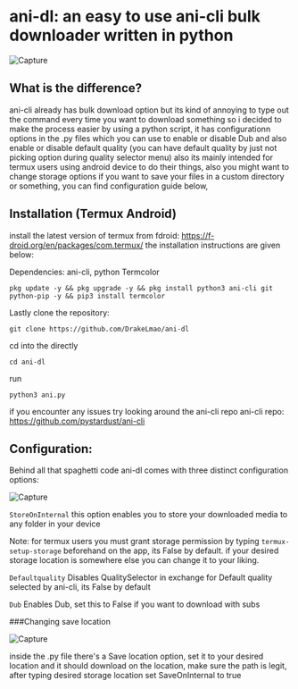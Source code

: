 # ani-dl: an easy to use ani-cli bulk downloader written in python

![Capture](https://github.com/user-attachments/assets/e132ebb5-3898-421e-bddb-a9c2b32724ca)

## What is the difference?
ani-cli already has bulk download option but its kind of annoying to type out the command every time you want to download something so i decided to make the process easier by using a python script, it has configurationn options in the .py files which you can use to enable or disable Dub and also enable or disable default quality (you can have default quality by just not picking option during quality selector menu) also its mainly intended for termux users using android device to do their things, also you might want to change storage options if you want to save your files in a custom directory or something, you can find configuration guide below,

## Installation (Termux Android)
install the latest version of termux from fdroid: https://f-droid.org/en/packages/com.termux/
the installation instructions are given below:

Dependencies: ani-cli, python Termcolor

```pkg update -y && pkg upgrade -y && pkg install python3 ani-cli git python-pip -y && pip3 install termcolor```

Lastly clone the repository:

```git clone https://github.com/DrakeLmao/ani-dl```

cd into the directly

```cd ani-dl```

run

```python3 ani.py```

if you encounter any issues try looking around the ani-cli repo
ani-cli repo: https://github.com/pystardust/ani-cli

## Configuration:
Behind all that spaghetti code ani-dl comes with three distinct configuration options:

![Capture](https://github.com/user-attachments/assets/d09be15e-824b-45a2-a914-bbcb1d63d4e4)

```StoreOnInternal``` this option enables you to store your downloaded media to any folder in your device

Note: for termux users you must grant storage permission by typing ```termux-setup-storage``` beforehand on the app, its False by default. if your desired storage location is somewhere else you can change it to your liking.

```Defaultquality``` Disables QualitySelector in exchange for Default quality selected by ani-cli, its False by default

```Dub``` Enables Dub, set this to False if you want to download with subs

###Changing save location

![Capture](https://github.com/user-attachments/assets/9cfc3a05-336a-4d64-823b-5c8c9447148d)

inside the .py file there's a Save location option, set it to your desired location and it should download on the location, make sure the path is legit, after typing desired storage location set SaveOnInternal to true
